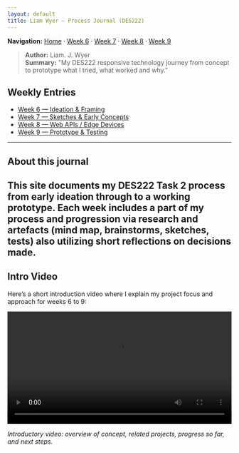 ```yaml
---
layout: default
title: Liam Wyer – Process Journal (DES222)
---
```

**Navigation:** [Home](/Process-Journal-Task-2/) · [Week 6](./weeks/week6) · [Week 7](./weeks/week7) · [Week 8](./weeks/week8) · [Week 9](./weeks/week9)

> **Author:** Liam. J. Wyer  
> **Summary:** "My DES222 responsive technology journey from concept to prototype what I tried, what worked and why."

## Weekly Entries
- [Week 6 — Ideation & Framing](weeks/week6.md)
- [Week 7 — Sketches & Early Concepts](weeks/week7.md)
- [Week 8 — Web APIs / Edge Devices](weeks/week8.md)
- [Week 9 — Prototype & Testing](weeks/week9.md)

---

## About this journal

This site documents my DES222 Task 2 process from early ideation through to a working prototype. Each week includes a part of my process and progression via research and artefacts (mind map, brainstorms, sketches, tests) also utilizing short reflections on decisions made.
---

## Intro Video

Here’s a short introduction video where I explain my project focus and approach for weeks 6 to 9:


<video controls width="100%">
  <source src="./assets/videos/Wyer_Liam_DES222_Task2_Presentation.mp4" type="video/mp4">
  Your browser does not support the video tag.
</video>
<p><em>Introductory video: overview of concept, related projects, progress so far, and next steps.</em></p>
